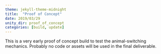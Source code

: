 ```yaml
---
theme: jekyll-theme-midnight
title:  "Proof of Concept"
date: 2019/03/29
unity_dir: proof_of_concept
categories: [build, update]
---
```

This is a very early proof of concept build to test the animal-switching mechanics. Probably no code or assets will be used in the final deliverable.
